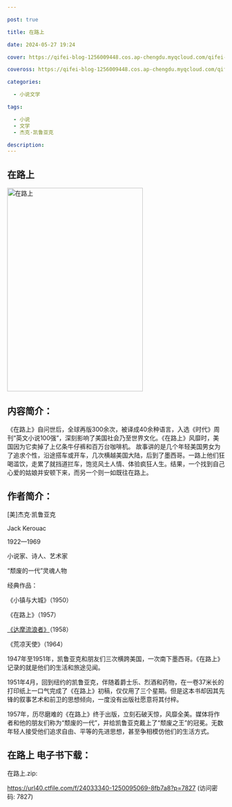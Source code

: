 ```yaml
---

post: true

title: 在路上

date: 2024-05-27 19:24

cover: https://qifei-blog-1256009448.cos.ap-chengdu.myqcloud.com/qifei-blog/6636eef60ea9cb1403e3a74b.jpg

coveross: https://qifei-blog-1256009448.cos.ap-chengdu.myqcloud.com/qifei-blog/6636eef60ea9cb1403e3a74b.jpg

categories:

  - 小说文学

tags:

  - 小说
  - 文学
  - 杰克·凯鲁亚克

description:
---
```


## 在路上
<img alt="在路上 " class="aligncenter loading" data-was-processed="true" decoding="async" fetchpriority="high" height="471" src="https://qifei-blog-1256009448.cos.ap-chengdu.myqcloud.com/qifei-blog/6636eef60ea9cb1403e3a74b.jpg " style="cursor: zoom-in;" width="314"/>

## 内容简介：

《在路上》自问世后，全球再版300余次，被译成40余种语言，入选《时代》周刊“英文小说100强”，深刻影响了美国社会乃至世界文化。《在路上》风靡时，美国因为它卖掉了上亿条牛仔裤和百万台咖啡机。 故事讲的是几个年轻美国男女为了追求个性，沿途搭车或开车，几次横越美国大陆，后到了墨西哥。一路上他们狂喝滥饮，走累了就挡道拦车，饱览风土人情、体验疯狂人生。结果，一个找到自己心爱的姑娘并安顿下来，而另一个则一如既往在路上。

## 作者简介：

[美]杰克·凯鲁亚克

Jack Kerouac

1922—1969

小说家、诗人、艺术家

“颓废的一代”灵魂人物

经典作品：

《小镇与大城》（1950）

《在路上》（1957）

<a href="https://www.huibooks.com/24400.html">《达摩流浪者》</a>（1958）

《荒凉天使》（1964）

1947年至1951年，凯鲁亚克和朋友们三次横跨美国，一次南下墨西哥。《在路上》记录的就是他们的生活和旅途见闻。

1951年4月，回到纽约的凯鲁亚克，伴随着爵士乐、烈酒和药物，在一卷37米长的打印纸上一口气完成了《在路上》初稿，仅仅用了三个星期。但是这本书却因其先锋的叙事艺术和前卫的思想倾向，一度没有出版社愿意将其付梓。

1957年，历尽磨难的《在路上》终于出版，立刻石破天惊，风靡全美。媒体将作者和他的朋友们称为“颓废的一代”，并给凯鲁亚克戴上了“颓废之王”的冠冕。无数年轻人接受他们追求自由、平等的先进思想，甚至争相模仿他们的生活方式。

## 在路上 电子书下载：
在路上.zip: 

https://url40.ctfile.com/f/24033340-1250095069-8fb7a8?p=7827 (访问密码: 7827)
